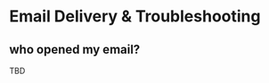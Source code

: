 # Email Delivery & Troubleshooting

## who opened my email?
<div id="gv-who-opened-my-email"></div>

<div class="support">
TBD
</div>
